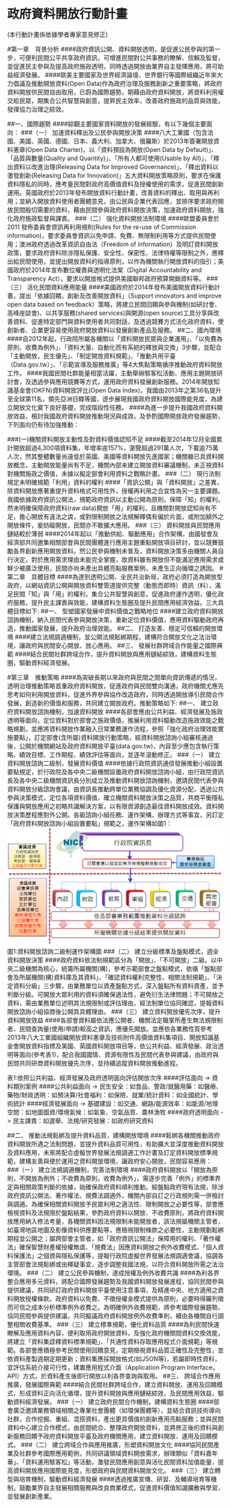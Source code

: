# 政府資料開放行動計畫
(本行動計畫係依據學者專家意見修正)

#第一章　背景分析
####政府資訊公開、資料開放透明，是促進公民參與的第一步，可便利民間公平共享政府資訊，可增進民間對公共事務的瞭解、信賴及監督，並促進民主參與及提高政府施政透明，同時透過開放由業界自主發揮應用，將可助益經濟發展。
####歐美主要國家及世界經濟論壇、世界銀行等國際組織近年來大力倡議及推動開放資料(Open Data)作為政府治理及服務創新之重要策略，將政府資料開放供民間自由取用，已蔚為國際趨勢，期藉由政府資料開放，將資料利用權交給民眾，期集合公共智慧與創意，提昇民主效率，改善政府施政的品質與效能，發揮協力治理之綜效。
        
##一、國際趨勢
####綜觀主要國家資料開放的發展經驗，有以下幾個主要面向：
###（一）	加速資料釋出及公民參與開放決策
####八大工業國（包含法國、美國、英國、德國、日本、義大利、加拿大、俄羅斯）於2013年簽署開放資料憲章(Open Data Charter)，以「資料預設為開放(Open Data by Default)」、「品質與數量(Quality and Quantity)」、「所有人都可使用(Usable by All)」、「釋出資料以改進治理(Releasing Data for Improved Governance)」、「釋出資料以激發創新(Releasing Data for Innovation)」五大資料開放策略原則，要求在保護資料隱私的同時，應考量民間對政府高價值資料及授權使用的需求，促進民間創新運用。英國政府於2013年發布開放資料行動計畫，改善資料的釋出、取用與再利用；並納入開放資料使用者團體意見，由公民與企業代表回應，並排序要求政府開放民間殷切需要的資料，藉由民間參與政府資料開放決策，加速政府資料開放，強化政府施政監督與課責。
###（二）	強化資料開放法制環境
####歐盟委員會於2011 發佈委員會資訊再利用規則(Rules for the re-use of Commission information)，要求委員會資訊以免申請、免費、無限制利用等方式提供民間使用；澳洲政府透過改革資訊自由法（Freedom of information）及明訂資料開放政策，要求政府資料除涉隱私保護、安全性、保密性、法律特權等限制之外，應釋出給民間使用，並提出開放資料的指導原則，以作為機關執行開放資料的指引；美國政府於2014年宣布數位權責與透明化法案（Digital Accountability and Transparency Act），要求以開放格式提供美國聯邦政府預算開銷資料等。 
###（三）	活化民間資料應用能量
####美國政府於2014年發布美國開放資料行動計畫，提出「依據回饋，創新及改善開放資料」（Support innovators and improve open data based on feedback）策略，將建立民間回饋與參與機制(如研討會、高峰座談會)、以共享服務(shared services)與開源(open source)工具分享與改善資料、促進特定部門與資料使用者共同對話，及透過競賽方式活化政府資料，使創新者、企業更容易使用政府開放資料以發展創新產品及服務。
##二、國內環境
####自2012年起，行政院所屬各機關以「資料開放民眾與企業運用」、「以免費為原則、收費為例外」、「資料大量、自動化而有系統的釋放與交換」3步驟，並配合「主動開放，民生優先」、「制定開放資料規範」、「推動共用平臺（Data.gov.tw）」、「示範宣導及服務推廣」等4大焦點策略循序推動政府資料開放工作。
####我國民間社群能量相當活躍，主動舉辦駭客松活動、應用主題開放研討會，及透過參與應用競賽等方式，運用政府資料發展創新服務。2014年開放知識基金會(OKFN)資料開放評比(Open Data Index)，我國由2013年之第36名提升至全球第11名，領先亞洲日韓等國，逐步展現我國政府資料開放國際能見度，為建立開放文化奠下良好基礎，完成階段性任務。
####為進一步提升我國政府資料開放效益，檢討我國政府資料開放推動現況與成效，及參酌國際開放政府發展趨勢，下列面向仍有待加強推動：

###(一)機關資料開放主動性及對資料價值認知不足
####截至2014年12月全國累計開放超過4,300項資料集，年增率逾157%，瀏覽超過291萬人次，下載逾75萬人次，然其整體數量尚遠低於英國、美國等資料開放先進國家；機關雖已具資料開放概念，主動開放能量尚有不足，機關內部未建立開放資料審議機制，未正視資料對機關施政之價值，未據以擬定部會利用資料之戰略計畫。
###（二）	現行法制規定未明確規範「利用」資料的權利
####「資訊公開」與「資料開放」之差異，除資料開放應著重提升資料格式可用性外，授權再利用之合宜性為另一主要課題。我國依據政府資訊公開法，規範政府資訊以主動公開為原則，保障「知」的權利，然未明確保障政府資料(raw data)開放「用」的權利，且機關對開放認知尚有不足，擔心開放有違法之虞，或對限制開放之法規解釋偶有偏於片面，或附加額外之開放條件，爰妨礙開放，民間亦不敢擴大應用。
###（三）	資料開放與民間應用鏈結較於薄弱
####2014年起以「推動供給、驅動應用」合作架構，由國發會及經濟部共同邀集相關部會與民間團體進行應用主題重點開放項目研討，並以競賽鼓勵各界創新應用開放資料。然公民參與機制未普及，資料開放決策多由機關人員自行決定，對於應用需求理由未能完全掌握，故資料雖有開放但不能滿足應用需求或鮮少被廣泛使用，民間亦尚未產出具體亮點服務案例，未產生正向循環之誘因。
#第二章　具體目標
####為達到透明公開、全民共治新局，政府必須打造為開放型政府，以網站資訊公開與開放資料雙管道提供完整（動態而即時）資訊（料），滿足民間「知」與「用」的權利，集合公共智慧與創意，促進政府運作透明，優化政府服務，提升民主課責與效能，建構資料生態圈及提升民間應用經濟效益。三大具體目標如下:
##一、	型塑國家發展中資料價值之戰略地位
####建立政府資料開放諮詢機制，納入民間代表參與開放決策，重新定位資料價值，應用資料驅動政府再造，推動國家發展，提升政府治理效能。
##二、	打造友善、穩定可信賴的開放環境
####建立法規調適機制，並公開法規鬆綁期程，建構符合開放文化之法治環境，讓政府與民間安心開放、放心應用。
##三、	發展社群跨域合作能量之國際典範
####結合民間社群跨域合作，提升資料開放與應用鏈結綜效，建構資料生態圈，驅動資料經濟發展。

#第三章　推動策略
####為突破長期以來政府與民間之間單向資訊傳遞的情況，透明治理推動策略首重政府資料開放，促進政府與民間雙向溝通，政府機關尤應先思考如何利用開放資料，促進外界參與協作改造政府，同時透過開放導引民間合作發展，創造新的價值和服務，共同建立開放政府。推動策略如下:
##一、	建立政府資料開放諮詢機制，加速資料開放
####各部會應由公共利益、經濟發展及施政透明等面向，定位資料對於部會之施政價值，推展利用資料驅動改造施政效能之戰略規劃，並應將資料開放作業融入日常業務運作流程，參照「強化政府治理效能實施要點」，訂定部會(含所屬)資料開放行動策略，經資料開放諮詢小組審核通過後，公開於機關網站及政府資料開放平臺(data.gov.tw)，內容至少應包含執行策略、績效目標、工作期程、績效評估等面向，並逐年滾動修正。
###（一）	建立資料開放諮詢二級制，發展資料價值
####依據行政院資訊通信發展推動小組設置要點規定，於行政院及各中央二級機關設置政府資料開放諮詢小組，由行政院資訊長及各中央二級機關資訊長分別成立及推動資料開放諮詢機制，邀請民間代表參與資料開放分級諮詢會議，由資訊長推動跨單位業務協調及優化資源分配，透過公共參與決策模式，定位各項資料價值，確立機關資料開放決策之品質，共商平衡隱私保護與開放應用之初略共識解決方案，以有限資源創造最佳資料開放成效。資料開放決策歷程應對外公開。各級諮詢小組任務、運作架構、辦理方式等事宜，另訂定「政府資料開放諮詢小組設置要點」規範之，運作架構如圖1：
![](22-2.png)
圖1:資料開放諮詢二級制運作架構圖
###（二）	建立分級標準及盤點模式，週全資料開放決策
####政府資料依法制規範區分為「開放」、「不可開放」二級。以中央二級機關為核心，統籌所屬機關(構)，參考示範部會之盤點模式，依循「盤點部會及所屬機關(構)資料庫及其資料」、「確認資料權利完整性、相關法制規範」、「決定資料分級」三步驟，由業務單位以資產盤點方式，深入盤點所有資料資產，並予判斷分級。可開放大眾利用的資料須確保適法性，避免衍生法律問題；不可開放之資料，需由業務單位述明其法規限制或評估理由，經法制單位協同確認，提報資料開放諮詢小組協商後公開其具體理由。
###（三）	建立資料開放優先次序，提升資料開放效益
####各部會資料屬依法應公開者、機關法定職掌所產生無法規限制者、民間查詢量(使用/申請)較高之資訊，應優先開放。並應依各業務性質參考2013年八大工業國組織開放資料憲章及技術附件高價值資料集項目、開放知識基金會開放資料指標及美國、英國資料開放項目等，依公共利益、經濟發展、政治透明等面向(參考表1)，配合我國國情、資源有限性及民間代表參與建議，由政府與民間共同研商資料開放優先次序，並持續追蹤資料開放推動進程。

表1:依照公共利益、經濟發展及政府透明面向評估開放次序
####評估面向 ->	資料類別案例
####公共利益面向 ->	民生安全：如食品、警政/就醫用藥：如醫療、藥物/財政透明：如預決算/社會福利：如保險、就業/統計資料：如全國統計、學術統計
####經濟發展面向 ->	基礎建設：如交通、網路/能源效率：如能源/地理空間：如地圖圖資/環境氣候：如氣象、空氣品質、農林漁牧
####政府透明面向 ->	民主課責：如選舉、法規/研究發展：如政府研究資料

##二、	推動法規鬆綁及提升資料品質，建構開放環境
####鬆綁各機關推動政府資料開放所遇之法制問題，並提升資料品質可用性，有助擴大並深度推動資料開放及資料應用，未來將配合虛擬世界發展法規調適工作計畫及訂定資料開放標準規範，建構友善與便於運用之資料開放環境，讓政府安心開放，民間容易應用：
###（一）	建立法規調適機制，完善法制環境
####政府資料開放以「開放為原則，不開放為例外；不收費為原則，收費為例外」，需逐步完善「例外」的標準界定與相關政策判斷的依據，始確保政府資料順利推動。經盤點政府現有法規，除涉政府資訊公開法、著作權法、規費法調適外，機關內部自訂之行政規則需一併檢討與調適。為確保相關資料開放予民眾利用之適法性、限制開放之必要性等，部會應檢視資料及法規限於盤點結果，參酌政府資料以開放、不收費原則，將政府資料開放應用納入修法考量，各機關資料因法規限制未能開放者，該法規屬機關主管者，如臺灣地區地圖及影像資料供應要點等，應檢視限制條款之必要性，主動規劃鬆綁期程並公開之；屬跨部會主管者，如「政府資訊公開法」保障用的權利、「著作權法」確保智慧財產權授權無虞、「規費法」因應資料開放之例外收費模式、「個人資料保護法」之個資與隱私保護等，提報行政院虛擬世界發展法規調適會議，協調各主管部會法規鬆綁或由釋疑事宜，逐步調整我國法規，以符合資料開放所需之法治環境。
###（二）	建立公民參與機制，達成授權及例外收費共識
####為利各界整合應用多元資料，將配合國際發展趨勢及我國資料開放發展進程，協同民間參與提供建議，共同研訂政府資料開放平臺使用注意事項，及精進中央、地方適用之資料開放授權條款。政府資料以免費、不徵授權金模式提供為原則，必要時得羅列徵而可信之成本分析標準例外收費之。為明確例外收費規範，將參考國際發展趨勢，協同民間參與提供建議，共同擬議政府資料開放例外收費準則，續由各機關自行調整相關收費基準。
###（三）	建立標準規範，優化資料品質
####為利民間快速瞭解及應用資料內容，便利取用政府開放資料，及強化政府機關間資料交換效能，將建立「資料集詮釋資料標準規範」、「共通性資料存取應用程式介面規範」等規範。各部會應積極參考民間使用回饋意見，定期檢視資料品質正確性及完整性，並依資料產製週期定期更新；資料集應採開放格式(如JSON等)，若屬即時性資料，宜評估系統介接可行性，建置應用程式介面（Application Program Interface，API）方式，於資料產生後即行開放以利各界查詢與取用。
##三、	跨域合作應用推廣，發展國際典範
####結合民間社群跨域合作，建立資料開放、運用及回饋模式，形成資料正向活化循環，提升資料開放與應用鏈結綜效，及民間應用效益，驅動資料經濟發展。
###（一）	建立政府民間合作機制，建構資料生態圈
####部會廣泛邀請業務領域相關之專業社會團體（如環保團體等），並結合資訊技術導向社群，合作挖掘、重組、混搭資料，產出更具價值的創新應用亮點服務；並與民間資料中心建立合作模式，由民間統合、整理政府開放資料，並將修正後的資料與創新服務回饋予政府資料開放平臺及政府機關應用，建立資料開放、運用及回饋模式。
###（二）	建立跨域合作與應用推廣，形塑資料開放文化
####協同民間產業及社群參考國際應用範例，共同研議領域資料開放需求，辦理類似「資料嘉年華」、「資料運用駭客松」等活動，激發民間應用創意與活化民間資料加值能量，提高資料開放應用國際能見度，形塑政府與民間資料開放文化。
###（三）	建立轉型與培育機制，驅動資料經濟發展
####透過推廣宣傳、研習、及輔導培育等機制，鼓勵業界自主發展相關服務與改良商業模式，促進資料價值知識擴散與學習，並發展創新產業。
